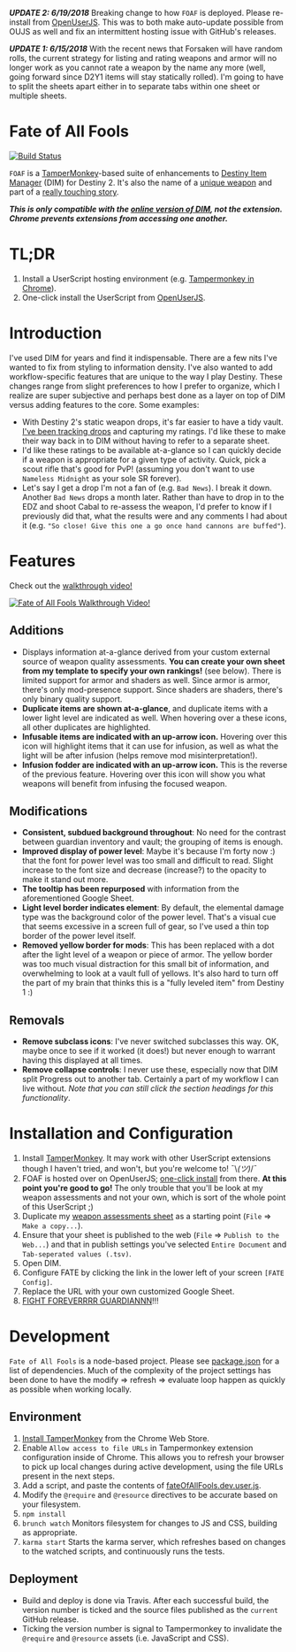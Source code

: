 ***UPDATE 2: 6/19/2018***
Breaking change to how `FOAF` is deployed. Please re-install from [OpenUserJS](https://openuserjs.org/scripts/rslifka/FateOfAllFools_-_DIM_Customization). This was to both make auto-update possible from OUJS as well and fix an intermittent hosting issue with GitHub's releases.

***UPDATE 1: 6/15/2018***
With the recent news that Forsaken will have random rolls, the current strategy for listing and rating weapons and armor will no longer work as you cannot rate a weapon by the name any more (well, going forward since D2Y1 items will stay statically rolled). I'm going to have to split the sheets apart either in to separate tabs within one sheet or multiple sheets.

# Fate of All Fools
[![Build Status](https://travis-ci.org/rslifka/fate_of_all_fools.svg?branch=master)](https://travis-ci.org/rslifka/fate_of_all_fools)

`FOAF` is a [TamperMonkey](https://tampermonkey.net/)-based suite of enhancements to [Destiny Item Manager](https://www.destinyitemmanager.com/) (DIM) for Destiny 2. It's also the name of a [unique weapon](http://destinydb.com/item/3490486524/fate-of-all-fools) and part of a [really touching story](https://www.reddit.com/r/DestinyTheGame/comments/2lgxd4/deej_just_sent_my_husband_the_new_exotic_fate_of/).

***This is only compatible with the [online version of DIM](https://app.destinyitemmanager.com/), not the extension. Chrome prevents extensions from accessing one another.***

# TL;DR
1. Install a UserScript hosting environment (e.g. [Tampermonkey in Chrome](https://chrome.google.com/webstore/detail/tampermonkey/dhdgffkkebhmkfjojejmpbldmpobfkfo)).
2. One-click install the UserScript from [OpenUserJS](https://openuserjs.org/scripts/rslifka/FateOfAllFools_-_DIM_Customization).

# Introduction

I've used DIM for years and find it indispensable. There are a few nits I've wanted to fix from styling to information density. I've also wanted to add workflow-specific features that are unique to the way I play Destiny. These changes range from slight preferences to how I prefer to organize, which I realize are super subjective and perhaps best done as a layer on top of DIM versus adding features to the core. Some examples:

* With Destiny 2's static weapon drops, it's far easier to have a tidy vault. [I've been tracking drops](https://docs.google.com/spreadsheets/d/e/2PACX-1vQ06pCDSdvu2nQzgHMXl22ci-6pO9rTTmvZmlKXaiBrIHVhl1X1awIaHEOagZcs4ME4X9ZMEghBP9NE/pubhtml) and capturing my ratings. I'd like these to make their way back in to DIM without having to refer to a separate sheet.
* I'd like these ratings to be available at-a-glance so I can quickly decide if a weapon is appropriate for a given type of activity. Quick, pick a scout rifle that's good for PvP! (assuming you don't want to use `Nameless Midnight` as your sole SR forever).
* Let's say I get a drop I'm not a fan of (e.g. `Bad News`). I break it down. Another `Bad News` drops a month later. Rather than have to drop in to the EDZ and shoot Cabal to re-assess the weapon, I'd prefer to know if I previously did that, what the results were and any comments I had about it (e.g. `"So close! Give this one a go once hand cannons are buffed"`).

# Features
Check out the [walkthrough video!](https://www.youtube.com/watch?v=AW5kWLvGKqI)

[![Fate of All Fools Walkthrough Video!](https://rslifka.github.io/fate_of_all_fools/img/fate-youtube-screenshot.jpg)](https://www.youtube.com/watch?v=AW5kWLvGKqI)

## Additions
* Displays information at-a-glance derived from your custom external source of weapon quality assessments. **You can create your own sheet from my template to specify your own rankings!** (see below). There is limited support for armor and shaders as well. Since armor is armor, there's only mod-presence support. Since shaders are shaders, there's only binary quality support.
* **Duplicate items are shown at-a-glance**, and duplicate items with a lower light level are indicated as well. When hovering over a these icons, all other duplicates are highlighted.
* **Infusable items are indicated with an up-arrow icon.** Hovering over this icon will highlight items that it can use for infusion, as well as what the light will be after infusion (helps remove mod misinterpretation!).
* **Infusion fodder are indicated with an up-arrow icon.** This is the reverse of the previous feature. Hovering over this icon will show you what weapons will benefit from infusing the focused weapon.

## Modifications
* **Consistent, subdued background throughout**: No need for the contrast between guardian inventory and vault; the grouping of items is enough.
* **Improved display of power level**: Maybe it's because I'm forty now :) that the font for power level was too small and difficult to read. Slight increase to the font size and decrease (increase?) to the opacity to make it stand out more.
* **The tooltip has been repurposed** with information from the aforementioned Google Sheet.
* **Light level border indicates element**: By default, the elemental damage type was the background color of the power level. That's a visual cue that seems excessive in a screen full of gear, so I've used a thin top border of the power level itself.
* **Removed yellow border for mods**: This has been replaced with a dot after the light level of a weapon or piece of armor. The yellow border was too much visual distraction for this small bit of information, and overwhelming to look at a vault full of yellows. It's also hard to turn off the part of my brain that thinks this is a "fully leveled item" from Destiny 1 :)

## Removals
* **Remove subclass icons**: I've never switched subclasses this way. OK, maybe once to see if it worked (it does!) but never enough to warrant having this displayed at all times.
* **Remove collapse controls**: I never use these, especially now that DIM split Progress out to another tab. Certainly a part of my workflow I can live without. *Note that you can still click the section headings for this functionality*.

# Installation and Configuration

1. Install [TamperMonkey](https://tampermonkey.net/). It may work with other UserScript extensions though I haven't tried, and won't, but you're welcome to! ¯\\_(ツ)_/¯
1. FOAF is hosted over on OpenUserJS; [one-click install](https://openuserjs.org/scripts/rslifka/FateOfAllFools_-_DIM_Customization) from there. **At this point you're good to go!** The only trouble that you'll be look at my weapon assessments and not your own, which is sort of the whole point of this UserScript ;)
1. Duplicate my [weapon assessments sheet](https://docs.google.com/spreadsheets/d/16BO3r1B5vuLtCnR06l_rtCl_WlWVDkg_9C9Gu-v-xi4/edit?usp=sharing) as a starting point (`File` => `Make a copy...`).
1. Ensure that your sheet is published to the web (`File` => `Publish to the Web...`) and that in publish settings you've selected `Entire Document` and `Tab-seperated values (.tsv)`.
1. Open DIM.
1. Configure FATE by clicking the link in the lower left of your screen `[FATE Config]`.
1. Replace the URL with your own customized Google Sheet.
1. [FIGHT FOREVERRRR GUARDIANNN](https://www.youtube.com/watch?v=sAhhgmf6Xg8&feature=youtu.be&t=5)!!!

# Development
`Fate of All Fools` is a node-based project. Please see [package.json](https://github.com/rslifka/fate_of_all_fools/blob/master/package.json) for a list of dependencies. Much of the complexity of the project settings has been done to have the modify => refresh => evaluate loop happen as quickly as possible when working locally.

## Environment
1. [Install TamperMonkey](https://chrome.google.com/webstore/detail/tampermonkey/dhdgffkkebhmkfjojejmpbldmpobfkfo?hl=en) from the Chrome Web Store.
1. Enable `Allow access to file URLs` in Tampermonkey extension configuration inside of Chrome. This allows you to refresh your browser to pick up local changes during active development, using the file URLs present in the next steps.
1. Add a script, and paste the contents of [fateOfAllFools.dev.user.js](https://github.com/rslifka/fate_of_all_fools/blob/master/fateOfAllFools.dev.user.js).
1. Modify the `@require` and `@resource` directives to be accurate based on your filesystem.
1. `npm install`
1. `brunch watch` Monitors filesystem for changes to JS and CSS, building as appropriate.
1. `karma start` Starts the karma server, which refreshes based on changes to the watched scripts, and continuously runs the tests.

## Deployment
* Build and deploy is done via Travis. After each successful build, the version number is ticked and the source files published as the `current` GitHub release.
* Ticking the version number is signal to Tampermonkey to invalidate the `@require` and `@resource` assets (i.e. JavaScript and CSS).
